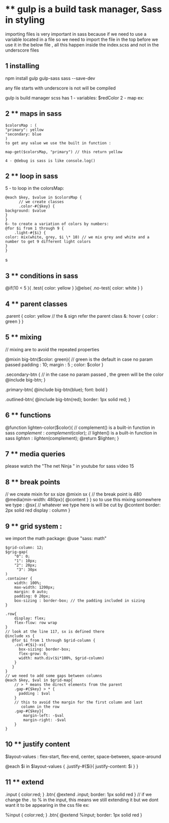 # \*\* gulp is a build task manager, Sass in styling

importing files is very important in sass because if we need to use a variable located in a file so we need to import the file in the top before we use it in the below file , all this happen inside the index.scss and not in the underscore files

## 1 installing

npm install gulp gulp-sass sass --save-dev

any file starts with underscore is not will be compiled

gulp is build manager
scss has
1 - variables: $redColor
2 - map ex:

## 2 \*\* maps in sass

```
$colorsMap : (
"primary": yellow
"secondary: blue
)
to get any value we use the built in function :

map-get($colorsMap, "primary") // this return yellow

4 - @debug is sass is like console.log()

```

## 2 \*\* loop in sass

5 - to loop in the colorsMap:

```
@each $key, $value in $colorsMap {
      // we create classes
      .color-#{$key} {
background: $value
}
}
6- to create a variation of colors by numbers:
@for $i from 1 through 9 {
    .light-#{$i} {
color: mix(white, grey, $i \* 10) // we mix grey and white and a number to get 9 different light colors
}
}

```

s

## 3 \*\* conditions in sass

@if(10 < 5 ){
.test{
color: yellow
}
}@else{
.no-test{
color: white
}
}

## 4 \*\* parent classes

.parent {
color: yellow
// the & sign refer the parent class
&: hover {
color : green
}
}

## 5 \*\* mixing

// mixing are to avoid the repeated properties

@mixin big-btn($color: green){
// green is the default in case no param passed
padding : 10;
margin : 5 ;
color: $color
}

.secondary-btn {
// in the case no param passed , the green will be the color
@include big-btn;
}

.primary-btn{
@include big-btn(blue);
font: bold
}

.outlined-btn{
@include big-btn(red);
border: 1px solid red;
}

## 6 \*\* functions

@function lighten-color($color){
    // complement() is a built-in function in sass 
    $complement : complement($color);
// lighten() is a built-in function in sass
$lighten : lighten($complement);
@return $lighten;
}

## 7 \*\* media queries

please watch the "The net Ninja " in youtube for sass video 15

## 8 \*\* break points

// we create mixin for sx size
@mixin sx {
// the break point is 480
@media(min-width: 480px){
@content
}
}
so to use this mixing somewhere we type :
@sx{
// whatever we type here is will be cut by @content
border: 2px solid red
display : column
}

## 9 \*\* grid system :

we import the math package:
@use "sass: math"

```
$grid-column: 12;
$grig-gap(
    "0": 0;
    "1": 10px;
    "2": 20px;
     "3": 30px
)
.container {
    width: 100%;
    max-width: 1200px;
    margin: 0 auto;
    padding: 0 20px;
    box-sizing : border-box; // the padding included in sizing
}

.row{
    display: flex;
    flex-flow: row wrap
}
// look at the line 117, sx is defined there
@include xs {
   @for $i from 1 through $grid-column {
    .col-#{$i}-xs{
      box-sizing: border-box;
      flex-grow: 0;
      width: math.div($i*100%, $grid-column)
    }
   }
}
// we need to add some gaps between columns
@each $key, $val in $grid-map{
    // > * means the direct elements from the parent
    .gap-#{$key} > * {
      padding : $val
    }
    // this to avoid the margin for the first column and last
       column in the row
    .gap-#{$key}{
        margin-left: -$val
        margin-right: -$val
    }
}
```

## 10 \*\* justify content

$layout-values : flex-start, flex-end, center, space-between, space-around

@each $i in $layout-values {
    .justify-#{$i}{
justify-content: $i
}
}

## 11 \*\* extend

.input {
color:red;
}
.btn{
@extend .input;
border: 1px solid red
}
// if we change the . to % in the input, this means we still
extending it but we dont want it to be appearing in the css file ex:

%input {
color:red;
}
.btn{
@extend %input;
border: 1px solid red
}
